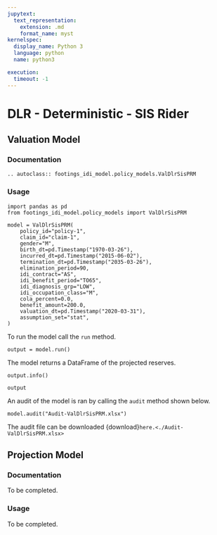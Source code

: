 ```yaml
---
jupytext:
  text_representation:
    extension: .md
    format_name: myst
kernelspec:
  display_name: Python 3
  language: python
  name: python3

execution:
  timeout: -1
---
```



# DLR - Deterministic - SIS Rider

## Valuation Model

### Documentation

```{eval-rst}
.. autoclass:: footings_idi_model.policy_models.ValDlrSisPRM
```

### Usage

```{code-cell} ipython3
import pandas as pd
from footings_idi_model.policy_models import ValDlrSisPRM

model = ValDlrSisPRM(
    policy_id="policy-1",
    claim_id="claim-1",
    gender="M",
    birth_dt=pd.Timestamp("1970-03-26"),
    incurred_dt=pd.Timestamp("2015-06-02"),
    termination_dt=pd.Timestamp("2035-03-26"),
    elimination_period=90,
    idi_contract="AS",
    idi_benefit_period="TO65",
    idi_diagnosis_grp="LOW",
    idi_occupation_class="M",
    cola_percent=0.0,
    benefit_amount=200.0,
    valuation_dt=pd.Timestamp("2020-03-31"),
    assumption_set="stat",
)
```

To run the model call the `run` method.

```{code-cell} ipython3
output = model.run()
```

The model returns a DataFrame of the projected reserves.

```{code-cell} ipython3
output.info()
```

```{code-cell} ipython3
output
```

An audit of the model is ran by calling the `audit` method shown below.

```{code-cell} ipython3
model.audit("Audit-ValDlrSisPRM.xlsx")
```

The audit file can be downloaded {download}`here.<./Audit-ValDlrSisPRM.xlsx>`


## Projection Model

### Documentation

To be completed.

### Usage

To be completed.
